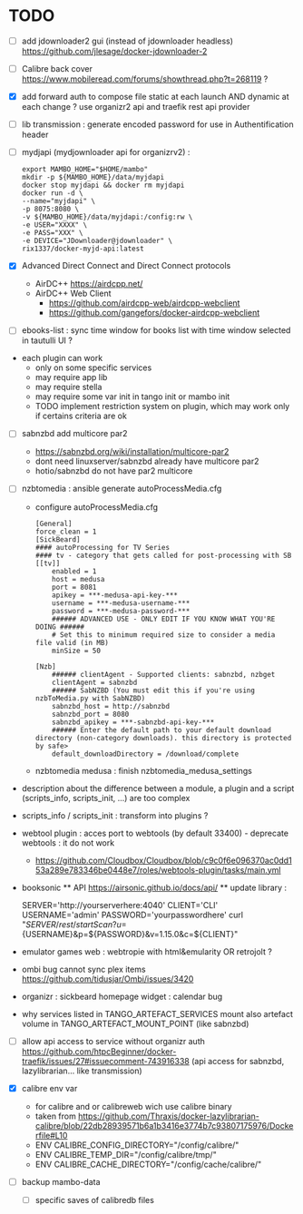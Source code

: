 #  TODO 

* [ ] add jdownloader2 gui (instead of jdownloader headless) https://github.com/jlesage/docker-jdownloader-2

* [ ] Calibre back cover https://www.mobileread.com/forums/showthread.php?t=268119 ?

* [X] add forward auth to compose file static at each launch AND dynamic at each change ? use organizr2 api and traefik rest api provider

* [ ] lib transmission : generate encoded password for use in Authentification header

* [ ] mydjapi (mydjownloader api for organizrv2) :
    ```
    export MAMBO_HOME="$HOME/mambo"
    mkdir -p ${MAMBO_HOME}/data/myjdapi
    docker stop myjdapi && docker rm myjdapi
    docker run -d \
    --name="myjdapi" \
    -p 8075:8080 \
    -v ${MAMBO_HOME}/data/myjdapi:/config:rw \
    -e USER="XXXX" \ 
    -e PASS="XXX" \
    -e DEVICE="JDownloader@jdownloader" \
    rix1337/docker-myjd-api:latest
    ```

* [X] Advanced Direct Connect and Direct Connect protocols
    * AirDC++ https://airdcpp.net/
    * AirDC++ Web Client 
        * https://github.com/airdcpp-web/airdcpp-webclient
        * https://github.com/gangefors/docker-airdcpp-webclient


* [ ] ebooks-list : sync time window for books list with time window selected in tautulli UI ?

* each plugin can work 
    * only on some specific services
    * may require app lib
    * may require stella
    * may require some var init in tango init or mambo init
    * TODO implement restriction system on plugin, which may work only if certains criteria are ok

* [ ] sabnzbd add multicore par2
    * https://sabnzbd.org/wiki/installation/multicore-par2
    * dont need linuxserver/sabnzbd already have multicore par2
    * hotio/sabnzbd do not have par2 multicore

* [ ] nzbtomedia : ansible generate autoProcessMedia.cfg 
    * configure autoProcessMedia.cfg
        ```
        [General]
        force_clean = 1
        [SickBeard]
        #### autoProcessing for TV Series
        #### tv - category that gets called for post-processing with SB
        [[tv]]
            enabled = 1
            host = medusa
            port = 8081
            apikey = ***-medusa-api-key-***
            username = ***-medusa-username-***
            password = ***-medusa-password-***
            ###### ADVANCED USE - ONLY EDIT IF YOU KNOW WHAT YOU'RE DOING ######
            # Set this to minimum required size to consider a media file valid (in MB)
            minSize = 50
        
        [Nzb]
            ###### clientAgent - Supported clients: sabnzbd, nzbget
            clientAgent = sabnzbd
            ###### SabNZBD (You must edit this if you're using nzbToMedia.py with SabNZBD)
            sabnzbd_host = http://sabnzbd
            sabnzbd_port = 8080
            sabnzbd_apikey = ***-sabnzbd-api-key-***
            ###### Enter the default path to your default download directory (non-category downloads). this directory is protected by safe>
            default_downloadDirectory = /download/complete
        ```
    * nzbtomedia medusa : finish nzbtomedia_medusa_settings


* description about the difference between a module, a plugin and a script (scripts_info, scripts_init, ...) are too complex

* scripts_info / scripts_init : transform into plugins ?

* webtool plugin : acces port to webtools (by default 33400) - deprecate webtools : it do not work
    * https://github.com/Cloudbox/Cloudbox/blob/c9c0f6e096370ac0dd153a289e783346be0448e7/roles/webtools-plugin/tasks/main.yml

* booksonic 
** API https://airsonic.github.io/docs/api/
** update library  : 

    SERVER='http://yourserverhere:4040'
    CLIENT='CLI'
    USERNAME='admin'
    PASSWORD='yourpasswordhere'
    curl "${SERVER}/rest/startScan?u=${USERNAME}&p=${PASSWORD}&v=1.15.0&c=${CLIENT}"



* emulator games web : webtropie with html&emularity OR retrojolt ?

* ombi bug cannot sync plex items https://github.com/tidusjar/Ombi/issues/3420

* organizr : sickbeard homepage widget : calendar bug

* why services listed in TANGO_ARTEFACT_SERVICES mount also artefact volume in TANGO_ARTEFACT_MOUNT_POINT (like sabnzbd)

* [ ] allow api access to service without organizr auth https://github.com/htpcBeginner/docker-traefik/issues/27#issuecomment-743916338 (api access for sabnzbd, lazylibrarian... like transmission)

* [X] calibre env var
    * for calibre and or calibreweb wich use calibre binary
    * taken from https://github.com/Thraxis/docker-lazylibrarian-calibre/blob/22db28939571b6a1b3416e3774b7c93807175976/Dockerfile#L10
    * ENV CALIBRE_CONFIG_DIRECTORY="/config/calibre/"
    * ENV CALIBRE_TEMP_DIR="/config/calibre/tmp/"
    * ENV CALIBRE_CACHE_DIRECTORY="/config/cache/calibre/"

* [ ] backup mambo-data
    * [ ] specific saves of calibredb files
